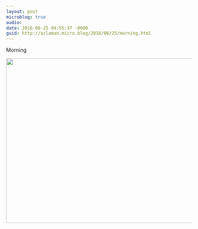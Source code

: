 ```yaml
---
layout: post
microblog: true
audio: 
date: 2016-06-25 04:55:37 -0600
guid: http://aclaman.micro.blog/2016/06/25/morning.html
---
```

Morning

<img src="http://micro.alexclaman.com/uploads/2018/045cfa0572.jpg" width="600" height="449" />
